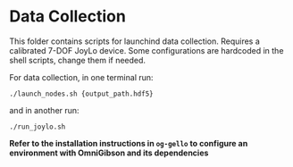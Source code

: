 # Data Collection

This folder contains scripts for launchind data collection. Requires a calibrated 7-DOF JoyLo device. Some configurations are hardcoded in the shell scripts, change them if needed.

For data collection, in one terminal run:
```
./launch_nodes.sh {output_path.hdf5}
```

and in another run:
```
./run_joylo.sh
```

**Refer to the installation instructions in `og-gello` to configure an environment with OmniGibson and its dependencies**